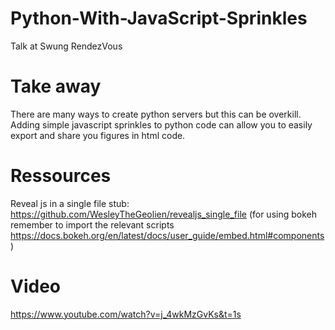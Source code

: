 # Python-With-JavaScript-Sprinkles
Talk at Swung RendezVous

# Take away
There are many ways to create python servers but this can be overkill. Adding simple javascript sprinkles to python code can allow you to easily export and share you figures in html code.

# Ressources
Reveal js in a single file stub: https://github.com/WesleyTheGeolien/revealjs_single_file (for using bokeh remember to import the relevant scripts https://docs.bokeh.org/en/latest/docs/user_guide/embed.html#components)

# Video

https://www.youtube.com/watch?v=j_4wkMzGvKs&t=1s
